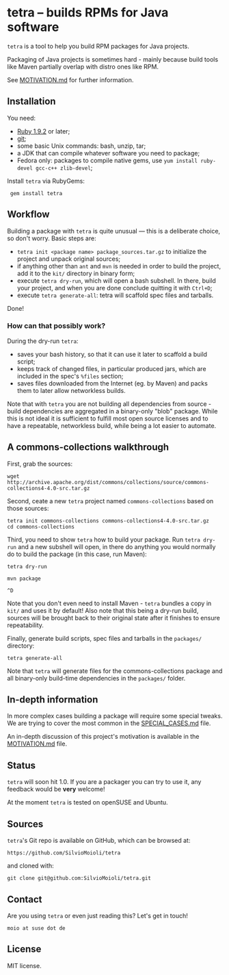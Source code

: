 # tetra – builds RPMs for Java software

`tetra` is a tool to help you build RPM packages for Java projects.

Packaging of Java projects is sometimes hard - mainly because build tools like Maven partially overlap with distro ones like RPM.

See [MOTIVATION.md](MOTIVATION.md) for further information.

## Installation

You need:

* [Ruby 1.9.2](https://www.ruby-lang.org/en/) or later;
* [git](http://git-scm.com/);
* some basic Unix commands: bash, unzip, tar;
* a JDK that can compile whatever software you need to package;
* Fedora only: packages to compile native gems, use `yum install ruby-devel gcc-c++ zlib-devel`;

Install `tetra` via RubyGems:

     gem install tetra

## Workflow

Building a package with `tetra` is quite unusual — this is a deliberate choice, so don't worry. Basic steps are:

* `tetra init <package name> package_sources.tar.gz` to initialize the project and unpack original sources;
* if anything other than `ant` and `mvn` is needed in order to build the project, add it to the `kit/` directory in binary form;
* execute `tetra dry-run`, which will open a bash subshell. In there, build your project, and when you are done conclude quitting it with `Ctrl+D`;
* execute `tetra generate-all`: tetra will scaffold spec files and tarballs.

Done!

### How can that possibly work?

During the dry-run `tetra`:
 - saves your bash history, so that it can use it later to scaffold a build script;
 - keeps track of changed files, in particular produced jars, which are included in the spec's `%files` section;
 - saves files downloaded from the Internet (eg. by Maven) and packs them to later allow networkless builds.

Note that with `tetra` you are not building all dependencies from source - build dependencies are aggregated in a binary-only "blob" package. While this is not ideal it is sufficient to fulfill most open source licenses and to have a repeatable, networkless build, while being a lot easier to automate.

## A commons-collections walkthrough

First, grab the sources:

    wget http://archive.apache.org/dist/commons/collections/source/commons-collections4-4.0-src.tar.gz

Second, ceate a new `tetra` project named `commons-collections` based on those sources:

    tetra init commons-collections commons-collections4-4.0-src.tar.gz
    cd commons-collections

Third, you need to show `tetra` how to build your package. Run `tetra dry-run` and a new subshell will open, in there do anything you would normally do to build the package (in this case, run Maven):

    tetra dry-run

    mvn package

    ^D

Note that you don't even need to install Maven - `tetra` bundles a copy in `kit/` and uses it by default!
Also note that this being a dry-run build, sources will be brought back to their original state after it finishes to ensure repeatability.

Finally, generate build scripts, spec files and tarballs in the `packages/` directory:

    tetra generate-all

Note that `tetra` will generate files for the commons-collections package and all binary-only build-time dependencies in the `packages/` folder.

## In-depth information

In more complex cases building a package will require some special tweaks. We are trying to cover the most common in the [SPECIAL_CASES.md](SPECIAL_CASES.md) file.

An in-depth discussion of this project's motivation is available in the [MOTIVATION.md](MOTIVATION.md) file.

## Status

`tetra` will soon hit 1.0. If you are a packager you can try to use it, any feedback would be **very** welcome!

At the moment `tetra` is tested on openSUSE and Ubuntu.

## Sources

`tetra`'s Git repo is available on GitHub, which can be browsed at:

    https://github.com/SilvioMoioli/tetra

and cloned with:

    git clone git@github.com:SilvioMoioli/tetra.git

## Contact

Are you using `tetra` or even just reading this? Let's get in touch!

    moio at suse dot de

## License

MIT license.
